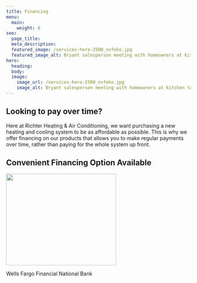 ```yaml
---
title: Financing
menu:
  main:
    weight: 6
seo:
  page_title: 
  meta_description: 
  featured_image: /services-hero-2500_nvfeko.jpg
  featured_image_alt: Bryant salesperson meeting with homeowners at kitchen table
hero: 
  heading:
  body: 
  image: 
    image_url: /services-hero-2500_nvfeko.jpg
    image_alt: Bryant salesperson meeting with homeowners at kitchen table
---
```


<div>
  <h2 class="no-margin">Looking to pay over time?</h2>
  <div class="underline"></div>
</div>

Here at Richter Heating & Air Conditioning, we want purchasing a new heating and cooling system to be as affordable as possible. This is why we offer financing on our products that allows you to make regular payments over time, rather than paying for the whole system up front.

<div>
  <h2 class="no-margin">Convenient Financing Option Available</h2>
  <div class="underline"></div>
</div>

<div style="width: 300px"><a href="https://retailservices.wellsfargo.com/retailprivatelabel/initApp.do?m=0030045090"><img src="/uploads/wells-fargo-financing-options.jpg" alt="" width="300" height="250"></a><p class="font-size-xs text-align-center">Wells Fargo Financial National Bank</p></div>